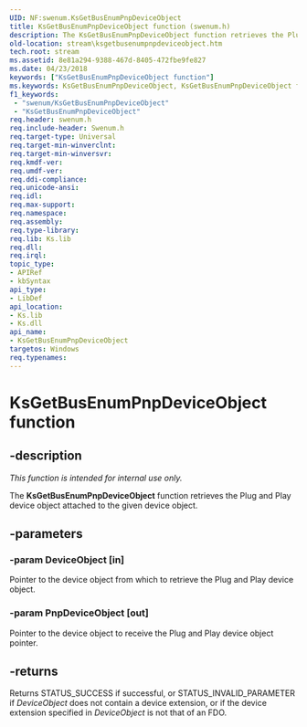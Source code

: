 ```yaml
---
UID: NF:swenum.KsGetBusEnumPnpDeviceObject
title: KsGetBusEnumPnpDeviceObject function (swenum.h)
description: The KsGetBusEnumPnpDeviceObject function retrieves the Plug and Play device object attached to the given device object.
old-location: stream\ksgetbusenumpnpdeviceobject.htm
tech.root: stream
ms.assetid: 8e81a294-9388-467d-8405-472fbe9fe827
ms.date: 04/23/2018
keywords: ["KsGetBusEnumPnpDeviceObject function"]
ms.keywords: KsGetBusEnumPnpDeviceObject, KsGetBusEnumPnpDeviceObject function [Streaming Media Devices], ksfunc_246a7c6e-ef5a-4cf4-a05a-70a499a487cb.xml, stream.ksgetbusenumpnpdeviceobject, swenum/KsGetBusEnumPnpDeviceObject
f1_keywords:
 - "swenum/KsGetBusEnumPnpDeviceObject"
 - "KsGetBusEnumPnpDeviceObject"
req.header: swenum.h
req.include-header: Swenum.h
req.target-type: Universal
req.target-min-winverclnt: 
req.target-min-winversvr: 
req.kmdf-ver: 
req.umdf-ver: 
req.ddi-compliance: 
req.unicode-ansi: 
req.idl: 
req.max-support: 
req.namespace: 
req.assembly: 
req.type-library: 
req.lib: Ks.lib
req.dll: 
req.irql: 
topic_type:
- APIRef
- kbSyntax
api_type:
- LibDef
api_location:
- Ks.lib
- Ks.dll
api_name:
- KsGetBusEnumPnpDeviceObject
targetos: Windows
req.typenames: 
---
```


# KsGetBusEnumPnpDeviceObject function


## -description


<i>This function is intended for internal use only.</i>

The <b>KsGetBusEnumPnpDeviceObject</b> function retrieves the Plug and Play device object attached to the given device object. 


## -parameters




### -param DeviceObject [in]

Pointer to the device object from which to retrieve the Plug and Play device object.


### -param PnpDeviceObject [out]

Pointer to the device object to receive the Plug and Play device object pointer.


## -returns



Returns STATUS_SUCCESS if successful, or STATUS_INVALID_PARAMETER if <i>DeviceObject</i> does not contain a device extension, or if the device extension specified in <i>DeviceObject </i>is not that of an FDO.



